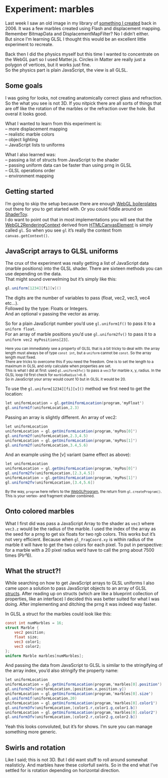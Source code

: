 <!--
  id: 3328
  date: 2017-08-02
  modified: 2020-05-31
  slug: experiment-marbles
  type: post
  excerpt: <p>Last week I saw an old image in my library of something I created back in 2006. It was a few marbles created using Flash and displacement mapping. Remember BitmapData and DisplacementMapFilter? No I didn&#8217;t either. But since I&#8217;m learning GLSL I thought this would be an excellent little experiment to recreate.</p>
  categories: code, game, JavaScript, work
  tags: 3D, WebGL, physics
  inCv: 
  inPortfolio: 
  dateFrom: 
  dateTo: 
-->

# Experiment: marbles

Last week I saw an old image in my library of [something I created](https://test.sjeiti.com/knikkeren/) back in 2006\. It was a few marbles created using Flash and displacement mapping. Remember BitmapData and DisplacementMapFilter? No I didn’t either.  
But since I’m learning GLSL I thought this would be an excellent little experiment to recreate.  

Back then I did the physics myself but this time I wanted to concentrate on the WebGL part so I used Matter.js. Circles in Matter are really just a polygon of vertices, but it works just fine.  
So the physics part is plain JavaScript, the view is all GLSL.

## Some goals

I was going for looks, not creating anatomically correct glass and refraction. So the what you see is not 3D. If you nitpick there are all sorts of things that are off like the rotation of the marbles or the refraction over the hole. But overal it looks good.

What I wanted to learn from this experiment is:  
– more displacement mapping  
– realistic marble colors  
– object lighting  
– JavaScript lists to uniforms

What I also learned was:  
– passing a list of structs from JavaScript to the shader  
– passing uniform data can be faster than using prng in GLSL  
– GLSL operations order  
– environment mapping

## Getting started

I’m going to skip the setup because there are enough [WebGL boilerplates](https://www.google.com/search?q=WebGL+boilerplate) out there for you to get started with. Or you could fiddle around on [ShaderToy](http://shadertoy.com).  
I do want to point out that in most implementations you will see that the [WebGL2RenderingContext](https://developer.mozilla.org/en-US/docs/Web/API/WebGL2RenderingContext) derived from [HTMLCanvasElement](https://developer.mozilla.org/en-US/docs/Web/API/HTMLCanvasElement) is simply called `gl`. So when you see `gl` it’s really the context from `canvas.getContext()`.

## JavaScript arrays to GLSL uniforms

The crux of the experiment was really getting a list of JavaScript data (marble positions) into the GLSL shader. There are sixteen methods you can use depending on the data.  
That might sound overwelming but it’s simply like this:

```glsl
gl.uniform[1234][fi][v]()
```

The digits are the number of variables to pass (float, vec2, vec3, vec4 etc…).  
Followed by the type: Floats or Integers.  
And an optional v passing the vector as array.

So for a plain JavaScript number you’d use `gl.uniform1f()` to pass it to a `uniform float`.  
For an array of marble positions you’d use `gl.uniform2fv()` to pass it to a `uniform vec2 myPositions[23]`.

<small>Here you can immediately see a property of GLSL that is a bit tricky to deal with: the array length must always be of type `const int`, but a `uniform` cannot be `const`. So the array length must fixed.  
There are tricks to overcome this if you need the freedom. One is to set the length to a maximum in GLSL and only calculate when properties are set.  
This is what I did at first: used `gl.uniform3fv()` to pass a `vec3` for marble x, y, radius. In the GLSL loop I’d first check for `marbleRadius!=0.0`.  
So in JavaScript your array would count 10 but in GLSL it would be 20.</small>

To use the `gl.uniform[1234][fi][v]()` method we first need to get the location:

```glsl
let uniformLocation = gl.getUniformLocation(program,'myFloat')
gl.uniform1f(uniformLocation,2.3)
```

Passing an array is slightly different. An array of vec2:

```glsl
let uniformLocation
uniformLocation = gl.getUniformLocation(program,'myPos[0]')
gl.uniform2f(uniformLocation,2.3,4.5)
uniformLocation = gl.getUniformLocation(program,'myPos[1]')
gl.uniform2f(uniformLocation,3.4,5.6)
```

And an example using the [v] variant (same effect as above):

```glsl
let uniformLocation
uniformLocation = gl.getUniformLocation(program,'myPos[0]')
gl.uniform2fv(uniformLocation,[2.3,4.5])
uniformLocation = gl.getUniformLocation(program,'myPos[1]')
gl.uniform2fv(uniformLocation,[3.4,5.6])
```

<small>By the way, `program` here refers to the [WebGLProgram](https://developer.mozilla.org/en-US/docs/Web/API/WebGLProgram), the return from `gl.createProgram()`. This is your vertex- and fragment shader combined.</small>

## Onto colored marbles

What I first did was pass a JavaScript Array to the shader as `vec3` where `vec3.z` would be the radius of the marble. I used the index of the array as the seed for a prng to get six floats for two rgb colors. This works but it’s not very efficient. Because when `gl_FragCoord.xy` is within radius of the marble it will have to get the two colors for each pixel. To put in perspective: for a marble with a 20 pixel radius we’d have to call the prng about 7500 times (PI*r²*6).

## What the struct?!

While searching on how to get JavaScript arrays to GLSL uniforms I also came upon a solution to pass JavaScript objects to an array of GLSL [structs](https://www.khronos.org/opengl/wiki/Data_Type_(GLSL)#Structs). After reading up on structs (which are like a blueprint collection of properties, like an interface) I decided this was better suited for what I was doing. After implementing and ditching the prng it was indeed way faster.

In GLSL a struct for the marbles could look like this:

```glsl
const int numMarbles = 16;
struct Marble {
    vec2 position;
    float size;
    vec3 color1;
    vec3 color2;
};
uniform Marble marbles[numMarbles];
```

And passing the data from JavaScript to GLSL is similar to the stringifying of the array index, you’d also stringify the property name:

```glsl
let uniformLocation
uniformLocation = gl.getUniformLocation(program,'marbles[0].position')
gl.uniform2fv(uniformLocation,[position.x,position.y])
uniformLocation = gl.getUniformLocation(program,'marbles[0].size')
gl.uniform1f(uniformLocation,20)
uniformLocation = gl.getUniformLocation(program,'marbles[0].color1')
gl.uniform3fv(uniformLocation,[color1.r,color1.g,color1.b])
uniformLocation = gl.getUniformLocation(program,'marbles[0].color2')
gl.uniform3fv(uniformLocation,[color2.r,color2.g,color2.b])
```

Yeah this looks convoluted, but it’s for shows. I’m sure you can manage something more generic.

## Swirls and rotation

Like I said; this is not 3D. But I did want stuff to roll around somewhat realisticly. And marbles have these colorfull swirls. So in the end what I’ve settled for is rotation depending on horizontal direction.

